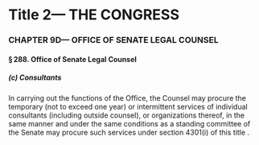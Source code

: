 
# Title 2— THE CONGRESS
### CHAPTER 9D— OFFICE OF SENATE LEGAL COUNSEL
#### § 288. Office of Senate Legal Counsel
##### (c) Consultants

In carrying out the functions of the Office, the Counsel may procure the temporary (not to exceed one year) or intermittent services of individual consultants (including outside counsel), or organizations thereof, in the same manner and under the same conditions as a standing committee of the Senate may procure such services under section 4301(i) of this title .
